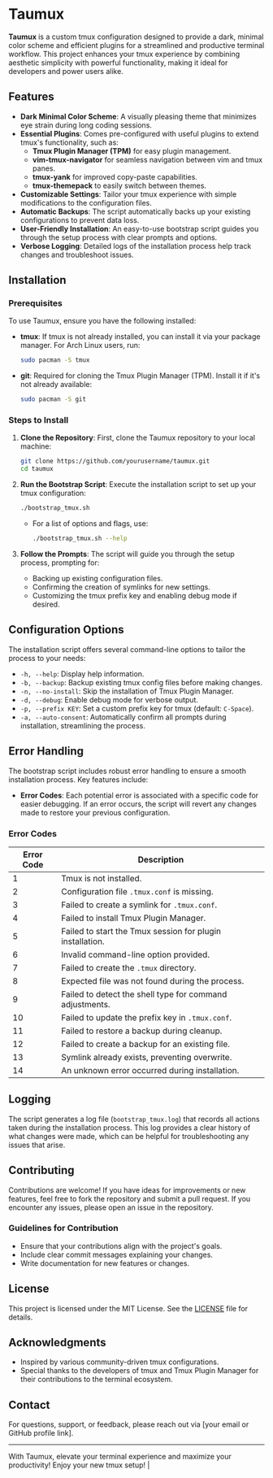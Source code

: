 # Taumux

**Taumux** is a custom tmux configuration designed to provide a dark, minimal color scheme and efficient plugins for a streamlined and productive terminal workflow. This project enhances your tmux experience by combining aesthetic simplicity with powerful functionality, making it ideal for developers and power users alike.

## Features

- **Dark Minimal Color Scheme**: A visually pleasing theme that minimizes eye strain during long coding sessions.
- **Essential Plugins**: Comes pre-configured with useful plugins to extend tmux's functionality, such as:
  - **Tmux Plugin Manager (TPM)** for easy plugin management.
  - **vim-tmux-navigator** for seamless navigation between vim and tmux panes.
  - **tmux-yank** for improved copy-paste capabilities.
  - **tmux-themepack** to easily switch between themes.
- **Customizable Settings**: Tailor your tmux experience with simple modifications to the configuration files.
- **Automatic Backups**: The script automatically backs up your existing configurations to prevent data loss.
- **User-Friendly Installation**: An easy-to-use bootstrap script guides you through the setup process with clear prompts and options.
- **Verbose Logging**: Detailed logs of the installation process help track changes and troubleshoot issues.

## Installation

### Prerequisites

To use Taumux, ensure you have the following installed:

- **tmux**: If tmux is not already installed, you can install it via your package manager. For Arch Linux users, run:
  ```bash
  sudo pacman -S tmux
  ```

- **git**: Required for cloning the Tmux Plugin Manager (TPM). Install it if it's not already available:
  ```bash
  sudo pacman -S git
  ```

### Steps to Install

1. **Clone the Repository**:
   First, clone the Taumux repository to your local machine:
   ```bash
   git clone https://github.com/yourusername/taumux.git
   cd taumux
   ```

2. **Run the Bootstrap Script**:
   Execute the installation script to set up your tmux configuration:
   ```bash
   ./bootstrap_tmux.sh
   ```

   - For a list of options and flags, use:
     ```bash
     ./bootstrap_tmux.sh --help
     ```

3. **Follow the Prompts**:
   The script will guide you through the setup process, prompting for:
   - Backing up existing configuration files.
   - Confirming the creation of symlinks for new settings.
   - Customizing the tmux prefix key and enabling debug mode if desired.

## Configuration Options

The installation script offers several command-line options to tailor the process to your needs:

- `-h, --help`: Display help information.
- `-b, --backup`: Backup existing tmux config files before making changes.
- `-n, --no-install`: Skip the installation of Tmux Plugin Manager.
- `-d, --debug`: Enable debug mode for verbose output.
- `-p, --prefix KEY`: Set a custom prefix key for tmux (default: `C-Space`).
- `-a, --auto-consent`: Automatically confirm all prompts during installation, streamlining the process.

## Error Handling

The bootstrap script includes robust error handling to ensure a smooth installation process. Key features include:

- **Error Codes**: Each potential error is associated with a specific code for easier debugging. If an error occurs, the script will revert any changes made to restore your previous configuration.

### Error Codes

| Error Code | Description                                       |
|------------|---------------------------------------------------|
| 1          | Tmux is not installed.                            |
| 2          | Configuration file `.tmux.conf` is missing.      |
| 3          | Failed to create a symlink for `.tmux.conf`.     |
| 4          | Failed to install Tmux Plugin Manager.            |
| 5          | Failed to start the Tmux session for plugin installation. |
| 6          | Invalid command-line option provided.             |
| 7          | Failed to create the `.tmux` directory.          |
| 8          | Expected file was not found during the process.  |
| 9          | Failed to detect the shell type for command adjustments. |
| 10         | Failed to update the prefix key in `.tmux.conf`. |
| 11         | Failed to restore a backup during cleanup.       |
| 12         | Failed to create a backup for an existing file.  |
| 13         | Symlink already exists, preventing overwrite.     |
| 14         | An unknown error occurred during installation.    |

## Logging

The script generates a log file (`bootstrap_tmux.log`) that records all actions taken during the installation process. This log provides a clear history of what changes were made, which can be helpful for troubleshooting any issues that arise.

## Contributing

Contributions are welcome! If you have ideas for improvements or new features, feel free to fork the repository and submit a pull request. If you encounter any issues, please open an issue in the repository.

### Guidelines for Contribution

- Ensure that your contributions align with the project's goals.
- Include clear commit messages explaining your changes.
- Write documentation for new features or changes.

## License

This project is licensed under the MIT License. See the [LICENSE](LICENSE) file for details.

## Acknowledgments

- Inspired by various community-driven tmux configurations.
- Special thanks to the developers of tmux and Tmux Plugin Manager for their contributions to the terminal ecosystem.

## Contact

For questions, support, or feedback, please reach out via [your email or GitHub profile link].

---

With Taumux, elevate your terminal experience and maximize your productivity! Enjoy your new tmux setup!
                       |
